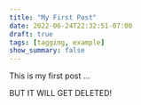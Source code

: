```yaml
---
title: "My First Post"
date: 2022-06-24T22:32:51-07:00
draft: true
tags: [tagging, example]
show_summary: false
---
```


This is my first post ... 

BUT IT WILL GET DELETED!